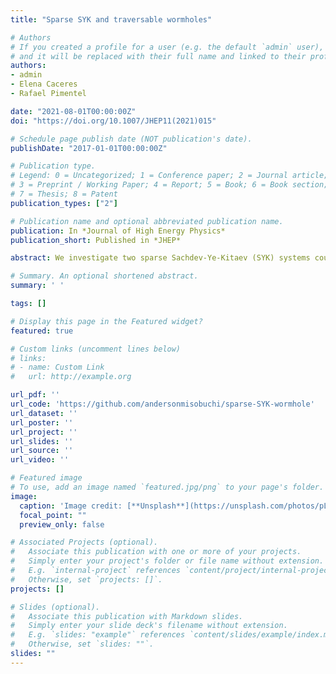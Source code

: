 ```yaml
---
title: "Sparse SYK and traversable wormholes"

# Authors
# If you created a profile for a user (e.g. the default `admin` user), write the username (folder name) here 
# and it will be replaced with their full name and linked to their profile.
authors:
- admin
- Elena Caceres
- Rafael Pimentel

date: "2021-08-01T00:00:00Z"
doi: "https://doi.org/10.1007/JHEP11(2021)015"

# Schedule page publish date (NOT publication's date).
publishDate: "2017-01-01T00:00:00Z"

# Publication type.
# Legend: 0 = Uncategorized; 1 = Conference paper; 2 = Journal article;
# 3 = Preprint / Working Paper; 4 = Report; 5 = Book; 6 = Book section;
# 7 = Thesis; 8 = Patent
publication_types: ["2"]

# Publication name and optional abbreviated publication name.
publication: In *Journal of High Energy Physics*
publication_short: Published in *JHEP*

abstract: We investigate two sparse Sachdev-Ye-Kitaev (SYK) systems coupled by a bilinear term as a holographic quantum mechanical description of an eternal traversable wormhole in the low temperature limit. Each SYK system consists of $N$ Majorana fermions coupled by random $q$-body interactions. The degree of sparseness is captured by a regular hypergraph in such a way that the Hamiltonian contains exactly $kN$ independent terms. We improve on the theoretical understanding of the sparseness property by using known measures of hypergraph expansion. We show that the sparse version of the two coupled SYK model is gapped with a ground state close to a thermofield double state. Using Krylov subspace and parallelization techniques, we simulate the system for $q=4$ and $q=8$. The sparsity of the model allows us to explore larger values of $N$ than the ones existing in the literature for the all-to-all SYK. We analyze in detail the two-point functions and the transmission amplitude of signals between the two systems. We identify a range of parameters where revivals obey the scaling predicted by holography and signals can be interpreted as traversing the wormhole.

# Summary. An optional shortened abstract.
summary: ' '

tags: []

# Display this page in the Featured widget?
featured: true

# Custom links (uncomment lines below)
# links:
# - name: Custom Link
#   url: http://example.org

url_pdf: ''
url_code: 'https://github.com/andersonmisobuchi/sparse-SYK-wormhole'
url_dataset: ''
url_poster: ''
url_project: ''
url_slides: ''
url_source: ''
url_video: ''

# Featured image
# To use, add an image named `featured.jpg/png` to your page's folder. 
image:
  caption: 'Image credit: [**Unsplash**](https://unsplash.com/photos/pLCdAaMFLTE)'
  focal_point: ""
  preview_only: false

# Associated Projects (optional).
#   Associate this publication with one or more of your projects.
#   Simply enter your project's folder or file name without extension.
#   E.g. `internal-project` references `content/project/internal-project/index.md`.
#   Otherwise, set `projects: []`.
projects: []

# Slides (optional).
#   Associate this publication with Markdown slides.
#   Simply enter your slide deck's filename without extension.
#   E.g. `slides: "example"` references `content/slides/example/index.md`.
#   Otherwise, set `slides: ""`.
slides: ""
---
```

